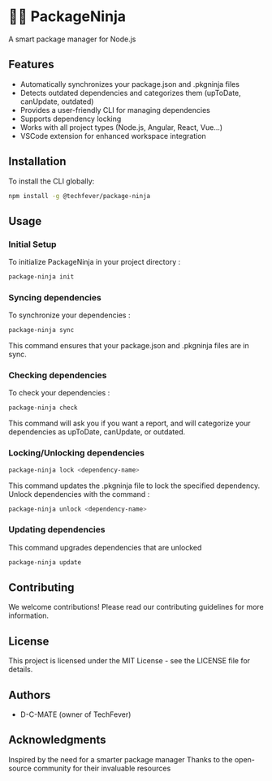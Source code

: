 # 🥷🏽 PackageNinja

A smart package manager for Node.js

## Features
- Automatically synchronizes your package.json and .pkgninja files
- Detects outdated dependencies and categorizes them (upToDate, canUpdate, outdated)
- Provides a user-friendly CLI for managing dependencies
- Supports dependency locking
- Works with all project types (Node.js, Angular, React, Vue...)
- VSCode extension for enhanced workspace integration

## Installation

To install the CLI globally:

```bash
npm install -g @techfever/package-ninja
```

## Usage
### Initial Setup
To initialize PackageNinja in your project directory :
```bash
package-ninja init
```

### Syncing dependencies
To synchronize your dependencies :
```bash
package-ninja sync
```
This command ensures that your package.json and .pkgninja files are in sync.

### Checking dependencies
To check your dependencies :
```bash
package-ninja check
```
This command will ask you if you want a report, and will categorize your dependencies as upToDate, canUpdate, or outdated.

### Locking/Unlocking dependencies
```bash
package-ninja lock <dependency-name>
```
This command updates the .pkgninja file to lock the specified dependency.
Unlock dependencies with the command :
```bash
package-ninja unlock <dependency-name>
```

### Updating dependencies
This command upgrades dependencies that are unlocked
```bash
package-ninja update
```

## Contributing
We welcome contributions! Please read our contributing guidelines for more information.

## License
This project is licensed under the MIT License - see the LICENSE file for details.

## Authors
- D-C-MATE (owner of TechFever)

## Acknowledgments
Inspired by the need for a smarter package manager
Thanks to the open-source community for their invaluable resources